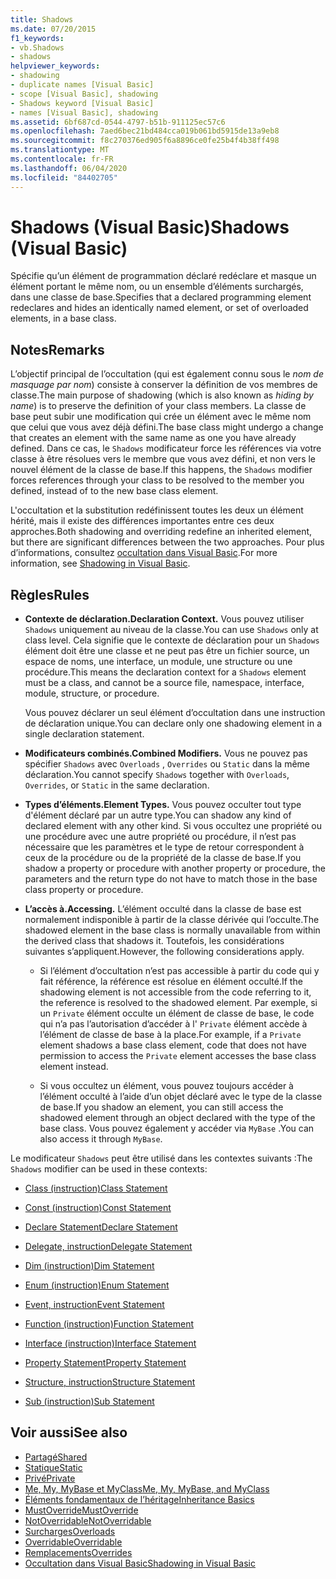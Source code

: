 ```yaml
---
title: Shadows
ms.date: 07/20/2015
f1_keywords:
- vb.Shadows
- shadows
helpviewer_keywords:
- shadowing
- duplicate names [Visual Basic]
- scope [Visual Basic], shadowing
- Shadows keyword [Visual Basic]
- names [Visual Basic], shadowing
ms.assetid: 6bf687cd-0544-4797-b51b-911125ec57c6
ms.openlocfilehash: 7aed6bec21bd484cca019b061bd5915de13a9eb8
ms.sourcegitcommit: f8c270376ed905f6a8896ce0fe25b4f4b38ff498
ms.translationtype: MT
ms.contentlocale: fr-FR
ms.lasthandoff: 06/04/2020
ms.locfileid: "84402705"
---
```

# <a name="shadows-visual-basic"></a><span data-ttu-id="37e9a-102">Shadows (Visual Basic)</span><span class="sxs-lookup"><span data-stu-id="37e9a-102">Shadows (Visual Basic)</span></span>

<span data-ttu-id="37e9a-103">Spécifie qu’un élément de programmation déclaré redéclare et masque un élément portant le même nom, ou un ensemble d’éléments surchargés, dans une classe de base.</span><span class="sxs-lookup"><span data-stu-id="37e9a-103">Specifies that a declared programming element redeclares and hides an identically named element, or set of overloaded elements, in a base class.</span></span>

## <a name="remarks"></a><span data-ttu-id="37e9a-104">Notes</span><span class="sxs-lookup"><span data-stu-id="37e9a-104">Remarks</span></span>

<span data-ttu-id="37e9a-105">L’objectif principal de l’occultation (qui est également connu sous le *nom de masquage par nom*) consiste à conserver la définition de vos membres de classe.</span><span class="sxs-lookup"><span data-stu-id="37e9a-105">The main purpose of shadowing (which is also known as *hiding by name*) is to preserve the definition of your class members.</span></span> <span data-ttu-id="37e9a-106">La classe de base peut subir une modification qui crée un élément avec le même nom que celui que vous avez déjà défini.</span><span class="sxs-lookup"><span data-stu-id="37e9a-106">The base class might undergo a change that creates an element with the same name as one you have already defined.</span></span> <span data-ttu-id="37e9a-107">Dans ce cas, le `Shadows` modificateur force les références via votre classe à être résolues vers le membre que vous avez défini, et non vers le nouvel élément de la classe de base.</span><span class="sxs-lookup"><span data-stu-id="37e9a-107">If this happens, the `Shadows` modifier forces references through your class to be resolved to the member you defined, instead of to the new base class element.</span></span>

<span data-ttu-id="37e9a-108">L'occultation et la substitution redéfinissent toutes les deux un élément hérité, mais il existe des différences importantes entre ces deux approches.</span><span class="sxs-lookup"><span data-stu-id="37e9a-108">Both shadowing and overriding redefine an inherited element, but there are significant differences between the two approaches.</span></span> <span data-ttu-id="37e9a-109">Pour plus d’informations, consultez [occultation dans Visual Basic](../../programming-guide/language-features/declared-elements/shadowing.md).</span><span class="sxs-lookup"><span data-stu-id="37e9a-109">For more information, see [Shadowing in Visual Basic](../../programming-guide/language-features/declared-elements/shadowing.md).</span></span>

## <a name="rules"></a><span data-ttu-id="37e9a-110">Règles</span><span class="sxs-lookup"><span data-stu-id="37e9a-110">Rules</span></span>

- <span data-ttu-id="37e9a-111">**Contexte de déclaration.**</span><span class="sxs-lookup"><span data-stu-id="37e9a-111">**Declaration Context.**</span></span> <span data-ttu-id="37e9a-112">Vous pouvez utiliser `Shadows` uniquement au niveau de la classe.</span><span class="sxs-lookup"><span data-stu-id="37e9a-112">You can use `Shadows` only at class level.</span></span> <span data-ttu-id="37e9a-113">Cela signifie que le contexte de déclaration pour un `Shadows` élément doit être une classe et ne peut pas être un fichier source, un espace de noms, une interface, un module, une structure ou une procédure.</span><span class="sxs-lookup"><span data-stu-id="37e9a-113">This means the declaration context for a `Shadows` element must be a class, and cannot be a source file, namespace, interface, module, structure, or procedure.</span></span>

  <span data-ttu-id="37e9a-114">Vous pouvez déclarer un seul élément d’occultation dans une instruction de déclaration unique.</span><span class="sxs-lookup"><span data-stu-id="37e9a-114">You can declare only one shadowing element in a single declaration statement.</span></span>

- <span data-ttu-id="37e9a-115">**Modificateurs combinés.**</span><span class="sxs-lookup"><span data-stu-id="37e9a-115">**Combined Modifiers.**</span></span> <span data-ttu-id="37e9a-116">Vous ne pouvez pas spécifier `Shadows` avec `Overloads` , `Overrides` ou `Static` dans la même déclaration.</span><span class="sxs-lookup"><span data-stu-id="37e9a-116">You cannot specify `Shadows` together with `Overloads`, `Overrides`, or `Static` in the same declaration.</span></span>

- <span data-ttu-id="37e9a-117">**Types d’éléments.**</span><span class="sxs-lookup"><span data-stu-id="37e9a-117">**Element Types.**</span></span> <span data-ttu-id="37e9a-118">Vous pouvez occulter tout type d'élément déclaré par un autre type.</span><span class="sxs-lookup"><span data-stu-id="37e9a-118">You can shadow any kind of declared element with any other kind.</span></span> <span data-ttu-id="37e9a-119">Si vous occultez une propriété ou une procédure avec une autre propriété ou procédure, il n’est pas nécessaire que les paramètres et le type de retour correspondent à ceux de la procédure ou de la propriété de la classe de base.</span><span class="sxs-lookup"><span data-stu-id="37e9a-119">If you shadow a property or procedure with another property or procedure, the parameters and the return type do not have to match those in the base class property or procedure.</span></span>

- <span data-ttu-id="37e9a-120">**L’accès à.**</span><span class="sxs-lookup"><span data-stu-id="37e9a-120">**Accessing.**</span></span> <span data-ttu-id="37e9a-121">L’élément occulté dans la classe de base est normalement indisponible à partir de la classe dérivée qui l’occulte.</span><span class="sxs-lookup"><span data-stu-id="37e9a-121">The shadowed element in the base class is normally unavailable from within the derived class that shadows it.</span></span> <span data-ttu-id="37e9a-122">Toutefois, les considérations suivantes s’appliquent.</span><span class="sxs-lookup"><span data-stu-id="37e9a-122">However, the following considerations apply.</span></span>

  - <span data-ttu-id="37e9a-123">Si l’élément d’occultation n’est pas accessible à partir du code qui y fait référence, la référence est résolue en élément occulté.</span><span class="sxs-lookup"><span data-stu-id="37e9a-123">If the shadowing element is not accessible from the code referring to it, the reference is resolved to the shadowed element.</span></span> <span data-ttu-id="37e9a-124">Par exemple, si un `Private` élément occulte un élément de classe de base, le code qui n’a pas l’autorisation d’accéder à l' `Private` élément accède à l’élément de classe de base à la place.</span><span class="sxs-lookup"><span data-stu-id="37e9a-124">For example, if a `Private` element shadows a base class element, code that does not have permission to access the `Private` element accesses the base class element instead.</span></span>

  - <span data-ttu-id="37e9a-125">Si vous occultez un élément, vous pouvez toujours accéder à l’élément occulté à l’aide d’un objet déclaré avec le type de la classe de base.</span><span class="sxs-lookup"><span data-stu-id="37e9a-125">If you shadow an element, you can still access the shadowed element through an object declared with the type of the base class.</span></span> <span data-ttu-id="37e9a-126">Vous pouvez également y accéder via `MyBase` .</span><span class="sxs-lookup"><span data-stu-id="37e9a-126">You can also access it through `MyBase`.</span></span>

<span data-ttu-id="37e9a-127">Le modificateur `Shadows` peut être utilisé dans les contextes suivants :</span><span class="sxs-lookup"><span data-stu-id="37e9a-127">The `Shadows` modifier can be used in these contexts:</span></span>

- [<span data-ttu-id="37e9a-128">Class (instruction)</span><span class="sxs-lookup"><span data-stu-id="37e9a-128">Class Statement</span></span>](../statements/class-statement.md)

- [<span data-ttu-id="37e9a-129">Const (instruction)</span><span class="sxs-lookup"><span data-stu-id="37e9a-129">Const Statement</span></span>](../statements/const-statement.md)

- [<span data-ttu-id="37e9a-130">Declare Statement</span><span class="sxs-lookup"><span data-stu-id="37e9a-130">Declare Statement</span></span>](../statements/declare-statement.md)

- [<span data-ttu-id="37e9a-131">Delegate, instruction</span><span class="sxs-lookup"><span data-stu-id="37e9a-131">Delegate Statement</span></span>](../statements/delegate-statement.md)

- [<span data-ttu-id="37e9a-132">Dim (instruction)</span><span class="sxs-lookup"><span data-stu-id="37e9a-132">Dim Statement</span></span>](../statements/dim-statement.md)

- [<span data-ttu-id="37e9a-133">Enum (instruction)</span><span class="sxs-lookup"><span data-stu-id="37e9a-133">Enum Statement</span></span>](../statements/enum-statement.md)

- [<span data-ttu-id="37e9a-134">Event, instruction</span><span class="sxs-lookup"><span data-stu-id="37e9a-134">Event Statement</span></span>](../statements/event-statement.md)

- [<span data-ttu-id="37e9a-135">Function (instruction)</span><span class="sxs-lookup"><span data-stu-id="37e9a-135">Function Statement</span></span>](../statements/function-statement.md)

- [<span data-ttu-id="37e9a-136">Interface (instruction)</span><span class="sxs-lookup"><span data-stu-id="37e9a-136">Interface Statement</span></span>](../statements/interface-statement.md)

- [<span data-ttu-id="37e9a-137">Property Statement</span><span class="sxs-lookup"><span data-stu-id="37e9a-137">Property Statement</span></span>](../statements/property-statement.md)

- [<span data-ttu-id="37e9a-138">Structure, instruction</span><span class="sxs-lookup"><span data-stu-id="37e9a-138">Structure Statement</span></span>](../statements/structure-statement.md)

- [<span data-ttu-id="37e9a-139">Sub (instruction)</span><span class="sxs-lookup"><span data-stu-id="37e9a-139">Sub Statement</span></span>](../statements/sub-statement.md)

## <a name="see-also"></a><span data-ttu-id="37e9a-140">Voir aussi</span><span class="sxs-lookup"><span data-stu-id="37e9a-140">See also</span></span>

- [<span data-ttu-id="37e9a-141">Partagé</span><span class="sxs-lookup"><span data-stu-id="37e9a-141">Shared</span></span>](shared.md)
- [<span data-ttu-id="37e9a-142">Statique</span><span class="sxs-lookup"><span data-stu-id="37e9a-142">Static</span></span>](static.md)
- [<span data-ttu-id="37e9a-143">Privé</span><span class="sxs-lookup"><span data-stu-id="37e9a-143">Private</span></span>](private.md)
- [<span data-ttu-id="37e9a-144">Me, My, MyBase et MyClass</span><span class="sxs-lookup"><span data-stu-id="37e9a-144">Me, My, MyBase, and MyClass</span></span>](../../programming-guide/program-structure/me-my-mybase-and-myclass.md)
- [<span data-ttu-id="37e9a-145">Éléments fondamentaux de l’héritage</span><span class="sxs-lookup"><span data-stu-id="37e9a-145">Inheritance Basics</span></span>](../../programming-guide/language-features/objects-and-classes/inheritance-basics.md)
- [<span data-ttu-id="37e9a-146">MustOverride</span><span class="sxs-lookup"><span data-stu-id="37e9a-146">MustOverride</span></span>](mustoverride.md)
- [<span data-ttu-id="37e9a-147">NotOverridable</span><span class="sxs-lookup"><span data-stu-id="37e9a-147">NotOverridable</span></span>](notoverridable.md)
- [<span data-ttu-id="37e9a-148">Surcharges</span><span class="sxs-lookup"><span data-stu-id="37e9a-148">Overloads</span></span>](overloads.md)
- [<span data-ttu-id="37e9a-149">Overridable</span><span class="sxs-lookup"><span data-stu-id="37e9a-149">Overridable</span></span>](overridable.md)
- [<span data-ttu-id="37e9a-150">Remplacements</span><span class="sxs-lookup"><span data-stu-id="37e9a-150">Overrides</span></span>](overrides.md)
- [<span data-ttu-id="37e9a-151">Occultation dans Visual Basic</span><span class="sxs-lookup"><span data-stu-id="37e9a-151">Shadowing in Visual Basic</span></span>](../../programming-guide/language-features/declared-elements/shadowing.md)
